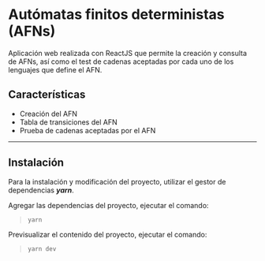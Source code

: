 # Autómatas finitos deterministas (AFNs)
Aplicación web realizada con ReactJS que permite la creación y consulta de AFNs, así como el test de cadenas aceptadas por cada uno de los lenguajes que define el AFN.

 ## Características
 - Creación del AFN
 - Tabla de transiciones del AFN
 - Prueba de cadenas aceptadas por el AFN
---
 ## Instalación
 Para la instalación y modificación del proyecto, utilizar el gestor de dependencias ***yarn***.
 
 Agregar las dependencias del proyecto, ejecutar el comando:
 >`yarn`

 Previsualizar el contenido del proyecto, ejecutar el comando:
 >`yarn dev`


